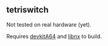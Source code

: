 ## tetriswitch

Not tested on real hardware (yet).

Requires [devkitA64](https://github.com/devkitPro/installer/releases/latest) and [libnx](https://github.com/switchbrew/libnx) to build.
